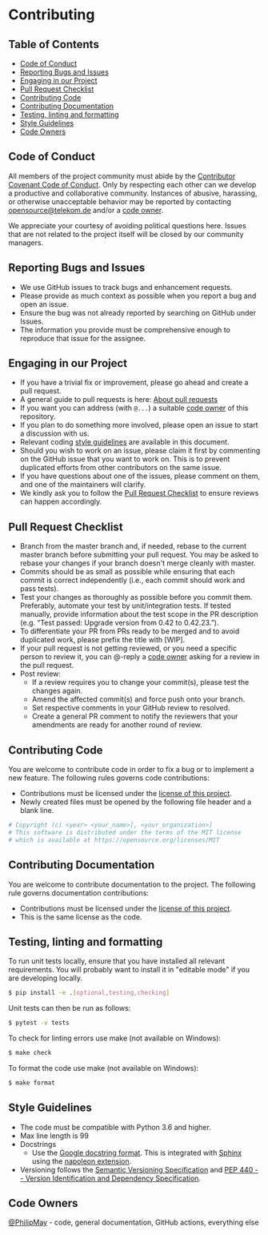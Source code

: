 # Contributing

## Table of Contents

- [Code of Conduct](#code-of-conduct)
- [Reporting Bugs and Issues](#reporting-bugs-and-issues)
- [Engaging in our Project](#engaging-in-our-project)
- [Pull Request Checklist](#pull-request-checklist)
- [Contributing Code](#contributing-code)
- [Contributing Documentation](#contributing-documentation)
- [Testing, linting and formatting](#testing-linting-and-formatting)
- [Style Guidelines](#style-guidelines)
- [Code Owners](#code-owners)

## Code of Conduct

All members of the project community must abide by the
[Contributor Covenant Code of Conduct](CODE_OF_CONDUCT.md). Only by respecting each other can we
develop a productive and collaborative community. Instances of abusive, harassing, or otherwise
unacceptable behavior may be reported by contacting
[opensource@telekom.de](mailto:opensource@telekom.de) and/or a [code owner](#code-owners).

We appreciate your courtesy of avoiding political questions here. Issues that are not related to
the project itself will be closed by our community managers.

## Reporting Bugs and Issues

- We use GitHub issues to track bugs and enhancement requests.
- Please provide as much context as possible when you report a bug and open an issue.
- Ensure the bug was not already reported by searching on GitHub under Issues.
- The information you provide must be comprehensive enough to reproduce
  that issue for the assignee.

## Engaging in our Project

- If you have a trivial fix or improvement, please go ahead and create a pull request.
- A general guide to pull requests is here:
  [About pull requests](https://docs.github.com/en/github/collaborating-with-pull-requests/proposing-changes-to-your-work-with-pull-requests/about-pull-requests)
- If you want you can address (with `@...`) a suitable [code owner](#code-owners) of this
  repository.
- If you plan to do something more involved, please open an issue to start a discussion with us.
- Relevant coding [style guidelines](#style-guidelines) are available in this document.
- Should you wish to work on an issue, please claim it first by commenting
  on the GitHub issue that you want to work on. This is to prevent duplicated
  efforts from other contributors on the same issue.
- If you have questions about one of the issues, please comment on them,
  and one of the maintainers will clarify.
- We kindly ask you to follow the [Pull Request Checklist](#Pull-Request-Checklist)
  to ensure reviews can happen accordingly.

## Pull Request Checklist

- Branch from the master branch and, if needed, rebase to the current master branch
  before submitting your pull request. You may be asked to rebase your changes if your
  branch doesn't merge cleanly with master.
- Commits should be as small as possible while ensuring that each commit is correct
  independently (i.e., each commit should work and pass tests).
- Test your changes as thoroughly as possible before you commit them. Preferably,
  automate your test by unit/integration tests. If tested manually, provide information
  about the test scope in the PR description (e.g. “Test passed: Upgrade version from
  0.42 to 0.42.23.”).
- To differentiate your PR from PRs ready to be merged and to avoid duplicated work,
  please prefix the title with \[WIP\].
- If your pull request is not getting reviewed, or you need a specific person to review it,
  you can @-reply a [code owner](#code-owners) asking for a review in the pull request.
- Post review:
  - If a review requires you to change your commit(s), please test the changes again.
  - Amend the affected commit(s) and force push onto your branch.
  - Set respective comments in your GitHub review to resolved.
  - Create a general PR comment to notify the reviewers that your amendments are ready for
    another round of review.

## Contributing Code

You are welcome to contribute code in order to fix a bug or to implement a new feature.
The following rules governs code contributions:

- Contributions must be licensed under the [license of this project](LICENSE).
- Newly created files must be opened by the following file header and a
  blank line.

```python
# Copyright (c) <year> <your_name>[, <your_organization>]
# This software is distributed under the terms of the MIT license
# which is available at https://opensource.org/licenses/MIT

```

## Contributing Documentation

You are welcome to contribute documentation to the project.
The following rule governs documentation contributions:

- Contributions must be licensed under the [license of this project](LICENSE).
- This is the same license as the code.

## Testing, linting and formatting

To run unit tests locally, ensure that you have installed all relevant requirements.
You will probably want to install it in "editable mode" if you are developing locally.

```bash
$ pip install -e .[optional,testing,checking]
```

Unit tests can then be run as follows:

```bash
$ pytest -v tests
```

To check for linting errors use make (not available on Windows):

```bash
$ make check
```

To format the code use make (not available on Windows):

```bash
$ make format
```

## Style Guidelines

- The code must be compatible with Python 3.6 and higher.
- Max line length is 99
- Docstrings
  - Use the [Google docstring format](https://github.com/google/styleguide/blob/gh-pages/pyguide.md#38-comments-and-docstrings).
    This is integrated with [Sphinx](https://www.sphinx-doc.org/) using the
    [napoleon extension](https://sphinxcontrib-napoleon.readthedocs.io/).
- Versioning follows the [Semantic Versioning Specification](https://semver.org/) and
  [PEP 440 -- Version Identification and Dependency Specification](https://www.python.org/dev/peps/pep-0440/).

## Code Owners

[@PhilipMay](https://github.com/PhilipMay) - code, general documentation, GitHub actions,
everything else
